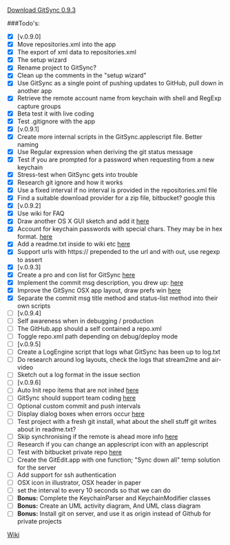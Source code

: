 [Download GitSync 0.9.3](https://github.com/eonist/GitSync/releases/download/0.9.3/GitSync.app.zip)

###Todo's:
- [x] [v.0.9.0]
 - [x] Move repositories.xml into the app
 - [x] The export of xml data to repositories.xml
 - [x] The setup wizard
 - [x] Rename project to GitSync?
 - [x] Clean up the comments in the "setup wizard"
 - [x] Use GitSync as a single point of pushing updates to GitHub, pull down in another app
 - [x] Retrieve the remote account name from keychain with shell and RegExp capture groups
 - [x] Beta test it with live coding
 - [x] Test .gitignore with the app
- [x] [v.0.9.1]
 - [x] Create more internal scripts in the GitSync.applescript file. Better naming
 - [x] Use Regular expression when deriving the git status message
 - [x] Test if you are prompted for a password when requesting from a new keychain
 - [x] Stress-test when GitSync gets into trouble
 - [x] Research git ignore and how it works
 - [x] Use a fixed interval if no interval is provided in the repositories.xml file
 - [x] Find a suitable download provider for a zip file, bitbucket? google this
- [x] [v.0.9.2]
 - [x] Use wiki for FAQ
 - [x] Draw another OS X GUI sketch and add it [here](https://github.com/eonist/GitSync/issues/16)
 - [x] Account for keychain passwords with special chars. They may be in hex format. [here](https://github.com/eonist/GitSync/issues/18)
 - [x] Add a readme.txt inside to wiki etc [here](https://github.com/eonist/GitSync/issues/21)
 - [x] Support urls with https:// prepended to the url and with out, use regexp to assert
- [x] [v.0.9.3]
 - [x] Create a pro and con list for GitSync [here](https://github.com/eonist/GitSync/issues/19)
 - [x] Implement the commit msg description, you drew up: [here](https://github.com/eonist/GitSync/issues/10)
 - [x] Improve the GitSync OSX app layout, draw prefs win [here](https://github.com/eonist/GitSync/issues/16)
 - [x] Separate the commit msg title method and status-list method into their own scripts
- [ ] [v.0.9.4]
 - [ ] Self awareness when in debugging / production 
 - [ ] The GitHub.app should a self contained a repo.xml 
 - [ ] Toggle repo.xml path depending on debug/deploy mode 
- [ ] [v.0.9.5]
 - [ ] Create a LogEngine script that logs what GitSync has been up to log.txt 
 - [ ] Do research around log layouts, check the logs that stream2me and air-video
 - [ ] Sketch out a log format in the issue section 
- [ ] [v.0.9.6]
 - [ ] Auto Init repo items that are not inited [here](https://github.com/eonist/GitSync/issues/30)  
 - [ ] GitSync should support team coding [here](https://github.com/eonist/GitSync/issues/23)
 - [ ] Optional custom commit and push intervals
 - [ ] Display dialog boxes when errors occur [here](https://github.com/eonist/GitSync/issues/24)  
 - [ ] Test project with a fresh git install, what about the shell stuff git writes about in readme.txt?
 - [ ] Skip synchronising if the remote is ahead more info [here](https://github.com/eonist/GitSync/issues/17)
 - [ ] Research if you can change an applescript icon with an applescript
 - [ ] Test with bitbucket private repo [here](https://github.com/eonist/GitSync/issues/20)
 - [ ] Create the GitEdit.app with one function; "Sync down all" temp solution for the server
 - [ ] Add support for ssh authentication
 - [ ] OSX icon in illustrator, OSX header in paper
 - [ ] set the interval to every 10 seconds so that we can do 
 - [ ] **Bonus:** Complete the KeychainParser and KeychainModifier classes
 - [ ] **Bonus:** Create an UML activity diagram, And UML class diagram
 - [ ] **Bonus:** Install git on server, and use it as origin instead of Github for private projects

[Wiki](https://github.com/eonist/GitSync/wiki/)  

